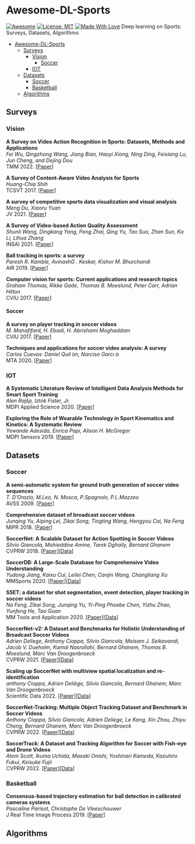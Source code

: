 # Awesome-DL-Sports
[![Awesome](https://cdn.rawgit.com/sindresorhus/awesome/d7305f38d29fed78fa85652e3a63e154dd8e8829/media/badge.svg)](https://github.com/OrilinZ/Awesome-DL-Sports) 
[![License: MIT](https://img.shields.io/badge/License-MIT-green.svg)](https://opensource.org/licenses/MIT)
[![Made With Love](https://img.shields.io/badge/Made%20With-Love-red.svg)](https://github.com/chetanraj/awesome-github-badges)
Deep learning on Sports: Surveys, Datasets, Algorithms
- [Awesome-DL-Sports](#awesome-dl-sports)
  - [Surveys](#surveys)
    - [Vision](#vision)
      - [Soccer](#soccer)
    - [IOT](#iot)
  - [Datasets](#datasets)
    - [Soccer](#soccer-1)
    - [Basketball](#basketball)
  - [Algorithms](#algorithms)

## Surveys

<!-- **Title** \
*author* \
arXiv 2023. [[Paper](link)] [[Github](link)]\
13 Feb 2023 -->
### Vision
**A Survey on Video Action Recognition in Sports: Datasets, Methods and Applications** \
*Fei Wu, Qingzhong Wang, Jiang Bian, Haoyi Xiong, Ning Ding, Feixiang Lu, Jun Cheng, and Dejing Dou* \
TMM 2022. [[Paper](https://ieeexplore.ieee.org/abstract/document/9999033)]

**A Survey of Content-Aware Video Analysis for Sports** \
*Huang-Chia Shih* \
TCSVT 2017. [[Paper](https://ieeexplore.ieee.org/abstract/document/7827117)]

**A survey of competitive sports data visualization and visual analysis** \
*Meng Du, Xiaoru Yuan* \
JV 2021. [[Paper](https://link.springer.com/article/10.1007/s12650-020-00687-2)]

**A Survey of Video-based Action Quality Assessment** \
*Shunli Wang, Dingkang Yang, Peng Zhai, Qing Yu, Tao Suo, Zhan Sun, Ka Li, Lihua Zhang* \
INSAI 2021. [[Paper](https://ieeexplore.ieee.org/abstract/document/9757944)]

**Ball tracking in sports: a survey** \
*Paresh R. Kamble, AvinashG . Keskar, Kishor M. Bhurchandi* \
AIR 2019. [[Paper](https://link.springer.com/article/10.1007/s10462-017-9582-2)]

**Computer vision for sports: Current applications and research topics** \
*Graham Thomas, Rikke Gade, Thomas B. Moeslund, Peter Carr, Adrian Hilton* \
CVIU 2017. [[Paper](https://www.sciencedirect.com/science/article/abs/pii/S1077314217300711)]

#### Soccer

**A survey on player tracking in soccer videos** \
*M. Manafifard, H. Ebadi, H. Abrishami Moghaddam* \
CVIU 2017. [[Paper](https://www.sciencedirect.com/science/article/pii/S1077314217300309)]

**Techniques and applications for soccer video analysis: A survey** \
*Carlos Cuevas· Daniel Quil ́on, Narciso Garcı ́a* \
MTA 2020. [[Paper](https://link.springer.com/article/10.1007/s11042-020-09409-0)]

### IOT
**A Systematic Literature Review of Intelligent Data Analysis Methods for Smart Sport Training** \
*Alen Rajšp, Iztok Fister, Jr.* \
MDPI Applied Science 2020. [[Paper](https://www.mdpi.com/2076-3417/10/9/3013)]

**Exploring the Role of Wearable Technology in Sport Kinematics and Kinetics: A Systematic Review** \
*Yewande Adesida, Enrica Papi, Alison H. McGregor* \
MDPI Sensors 2019. [[Paper](https://www.mdpi.com/438668)]

## Datasets

### Soccer

**A semi-automatic system for ground truth generation of soccer video sequences** \
*T. D’Orazio, M.Leo, N. Mosca, P.Spagnolo, P.L.Mazzeo* \
AVSS 2009. [[Paper](https://ieeexplore.ieee.org/abstract/document/5280004/)]

**Comprehensive dataset of broadcast soccer videos** \
*Junqing Yu, Aiping Lei, Zikai Song, Tingting Wang, Hengyou Cai, Na Feng* \
MIPR 2018. [[Paper](https://ieeexplore.ieee.org/abstract/document/8397046/)]

**SoccerNet: A Scalable Dataset for Action Spotting in Soccer Videos** \
*Silvio Giancola, Mohieddine Amine, Tarek Dghaily, Bernard Ghanem* \
CVPRW 2018. [[Paper](https://openaccess.thecvf.com/content_cvpr_2018_workshops/w34/html/Giancola_SoccerNet_A_Scalable_CVPR_2018_paper.html)][[Data](https://silviogiancola.github.io/SoccerNet/)]

**SoccerDB: A Large-Scale Database for Comprehensive Video Understanding** \
*Yudong Jiang, Kaixu Cui, Leilei Chen, Canjin Wang, Changliang Xu* \
MMSports 2020. [[Paper](https://dl.acm.org/doi/abs/10.1145/3422844.3423051)][[Data](hps://github.com/newsdata/SoccerDB)]

**SSET: a dataset for shot segmentation, event detection, player tracking in soccer videos** \
*Na Feng, Zikai Song, Junqing Yu, Yi-Ping Phoebe Chen, Yizhu Zhao, Yunfeng He, Tao Guan* \
MM Tools and Application 2020. [[Paper](https://link.springer.com/article/10.1007/s11042-020-09414-3)][[Data](http://media.hust.edu.cn/dataset.htm)]

**SoccerNet-v2: A Dataset and Benchmarks for Holistic Understanding of Broadcast Soccer Videos** \
*Adrien Deliege, Anthony Cioppa, Silvio Giancola, Meisam J. Seikavandi, Jacob V. Dueholm, Kamal Nasrollahi, Bernard Ghanem, Thomas B. Moeslund, Marc Van Droogenbroeck* \
CVPRW 2021. [[Paper](https://openaccess.thecvf.com/content/CVPR2021W/CVSports/html/Deliege_SoccerNet-v2_A_Dataset_and_Benchmarks_for_Holistic_Understanding_of_Broadcast_CVPRW_2021_paper.html)][[Data](www.soccer-net.org)]

**Scaling up SoccerNet with multiview spatial localization and re-identification** \
*anthony Cioppa, Adrien Deliège, Silvio Giancola, Bernard Ghanem, Marc Van Droogenbroeck* \
Scientific Data 2022. [[Paper](https://www.nature.com/articles/s41597-022-01469-1)][[Data](https://github.com/SoccerNet/SoccerNet-v3)]

**SoccerNet-Tracking: Multiple Object Tracking Dataset and Benchmark in Soccer Videos** \
*Anthony Cioppa, Silvio Giancola, Adrien Deliege, Le Kang, Xin Zhou, Zhiyu Cheng, Bernard Ghanem, Marc Van Droogenbroeck* \
CVPRW 2022. [[Paper](https://openaccess.thecvf.com/content/CVPR2022W/CVSports/html/Cioppa_SoccerNet-Tracking_Multiple_Object_Tracking_Dataset_and_Benchmark_in_Soccer_Videos_CVPRW_2022_paper.html)][[Data](www.soccer-net.org)]

**SoccerTrack: A Dataset and Tracking Algorithm for Soccer with Fish-eye and Drone Videos** \
*Atom Scott, Ikuma Uchida, Masaki Onishi, Yoshinari Kameda, Kazuhiro Fukui, Keisuke Fujii* \
CVPRW 2022. [[Paper](https://openaccess.thecvf.com/content/CVPR2022W/CVSports/html/Scott_SoccerTrack_A_Dataset_and_Tracking_Algorithm_for_Soccer_With_Fish-Eye_CVPRW_2022_paper.html)][[Data](https://atomscott.github.io/SoccerTrack)]


### Basketball
**Consensus-based trajectory estimation for ball detection in calibrated cameras systems** \
*Pascaline Parisot, Christophe De Vleeschouwer* \
J Real Time Image Process 2019. [[Paper](https://link.springer.com/article/10.1007/s11554-016-0638-3)]



## Algorithms
